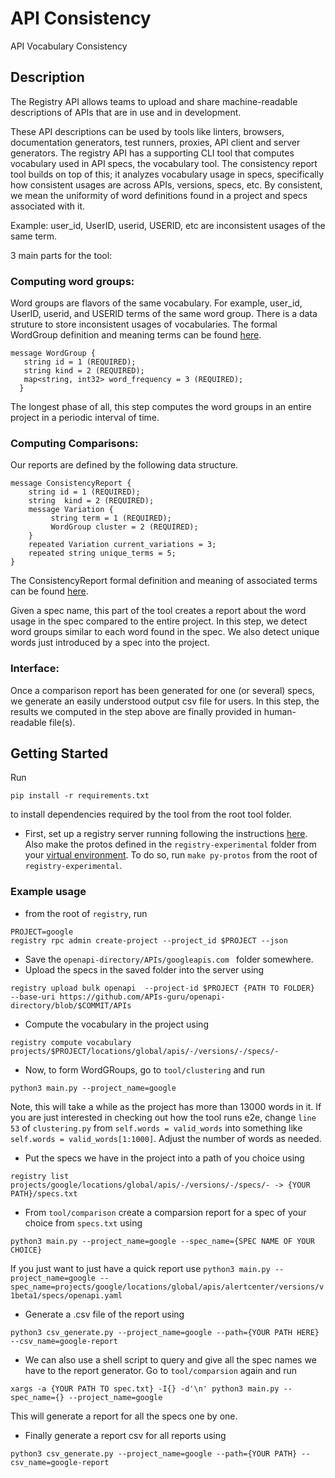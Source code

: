 # API Consistency

API Vocabulary Consistency 

## Description


The Registry API allows teams to upload and share machine-readable descriptions of APIs that are in use and in development.

These API descriptions can be used by tools like linters, browsers, documentation generators, test runners, proxies, API client and server generators. The registry API has a supporting CLI tool that computes vocabulary used in API specs, the vocabulary tool. The consistency report tool builds on top of this; it analyzes vocabulary usage in specs, specifically how consistent usages are across APIs, versions, specs, etc. By consistent, we mean the uniformity of word definitions found in a project and specs associated with it.

Example: user_id, UserID, userid, USERID, etc are inconsistent usages of the same term.

3 main parts for the tool:
### Computing word groups:

Word groups are flavors of the same vocabulary. For example, user_id, UserID, userid, and USERID terms of the same word group. There is a data struture to store inconsistent usages of vocabularies. The formal WordGroup definition and meaning terms can be found [here](https://github.com/apigee/registry-experimental/blob/main/google/cloud/apigeeregistry/applications/v1alpha1/consistency/word_group.proto).

```
message WordGroup {
   string id = 1 (REQUIRED);
   string kind = 2 (REQUIRED);
   map<string, int32> word_frequency = 3 (REQUIRED); 
  }
``` 
The longest phase of all, this step computes the word groups in an entire project in a periodic interval of time. 

### Computing Comparisons: 
Our reports are defined by the following data structure.

```
message ConsistencyReport {
    string id = 1 (REQUIRED);
    string  kind = 2 (REQUIRED);
    message Variation {
         string term = 1 (REQUIRED);
         WordGroup cluster = 2 (REQUIRED);
    }
    repeated Variation current_variations = 3;
    repeated string unique_terms = 5;
}
```
The ConsistencyReport formal definition and meaning of associated terms can be found [here](https://github.com/apigee/registry-experimental/blob/main/google/cloud/apigeeregistry/applications/v1alpha1/consistency/consistency_report.proto).

Given a spec name, this part of the tool creates a report about the word usage in the spec compared to the entire project. In this step, we detect word groups similar to each word found in the spec. We also detect unique words just introduced by a spec into the project.

### Interface: 
Once a comparison report has been generated for one (or several) specs, we generate an easily understood output csv file for users. In this step, the results we computed in the step above are finally provided in human-readable file(s). 

## Getting Started

Run 
```
pip install -r requirements.txt 
```
to install dependencies required by the tool from the root tool folder.

* First, set up a registry server running following the instructions [here](https://github.com/apigee/registry/blob/main/tests/demo/walkthrough.sh). Also make the protos defined in the `registry-experimental` folder from your [virtual environment](https://cloud.google.com/python/docs/setup#installing_python). To do so, run `make py-protos` from the root of `registry-experimental`.

### Example usage

* from the root of `registry`, run 
```
PROJECT=google
registry rpc admin create-project --project_id $PROJECT --json
```
* Save the `openapi-directory/APIs/googleapis.com ` folder somewhere.
* Upload the specs in the saved folder into the server using 
```
registry upload bulk openapi  --project-id $PROJECT {PATH TO FOLDER}         --base-uri https://github.com/APIs-guru/openapi-directory/blob/$COMMIT/APIs 

```
* Compute the vocabulary in the project using 
```
registry compute vocabulary projects/$PROJECT/locations/global/apis/-/versions/-/specs/-
```
* Now, to form WordGRoups, go to `tool/clustering` and run 
```
python3 main.py --project_name=google
```
Note, this will take a while as the project has more than 13000 words in it. If you are just interested in checking out how the tool runs e2e, change `line 53` of `clustering.py` from `self.words = valid_words` into something like `self.words = valid_words[1:1000]`. Adjust the number of words as needed. 

* Put the specs we have in the project into a path of you choice using 

```
registry list projects/google/locations/global/apis/-/versions/-/specs/- -> {YOUR PATH}/specs.txt
```

* From `tool/comparison` create a comparsion report for a spec of your choice from `specs.txt` using 

```
python3 main.py --project_name=google --spec_name={SPEC NAME OF YOUR CHOICE}
```
If you just want to just have a quick report use `python3 main.py --project_name=google --spec_name=projects/google/locations/global/apis/alertcenter/versions/v1beta1/specs/openapi.yaml`

* Generate a .csv file of the report using

```
python3 csv_generate.py --project_name=google --path={YOUR PATH HERE} --csv_name=google-report
```

* We can also use a shell script to query and give all the spec names we have to the report generator. Go to `tool/comparsion` again and run 
```
xargs -a {YOUR PATH TO spec.txt} -I{} -d'\n' python3 main.py --spec_name={} --project_name=google
```
This will generate a report for all the specs one by one. 

* Finally generate a report csv for all reports using
```
python3 csv_generate.py --project_name=google --path={YOUR PATH} --csv_name=google-report
```
